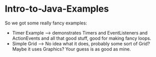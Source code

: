 # Intro-to-Java-Examples
So we got some really fancy examples:
- Timer Example --> demonstrates Timers and EventListeners and ActionEvents and all that good stuff, good for making fancy loops.
- Simple Grid   --> No idea what it does, probably some sort of Grid? Maybe it uses Graphics? Your guess is as good as mine.
